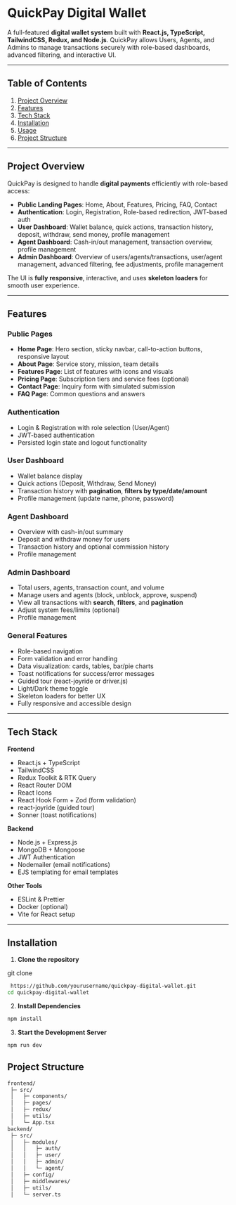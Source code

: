 # QuickPay Digital Wallet

A full-featured **digital wallet system** built with **React.js, TypeScript, TailwindCSS, Redux, and Node.js**. QuickPay allows Users, Agents, and Admins to manage transactions securely with role-based dashboards, advanced filtering, and interactive UI.

---

## Table of Contents

1. [Project Overview](#project-overview)  
2. [Features](#features)  
3. [Tech Stack](#tech-stack)  
4. [Installation](#installation)  
5. [Usage](#usage)  
6. [Project Structure](#project-structure)  
 

---

## Project Overview

QuickPay is designed to handle **digital payments** efficiently with role-based access:

- **Public Landing Pages**: Home, About, Features, Pricing, FAQ, Contact  
- **Authentication**: Login, Registration, Role-based redirection, JWT-based auth  
- **User Dashboard**: Wallet balance, quick actions, transaction history, deposit, withdraw, send money, profile management  
- **Agent Dashboard**: Cash-in/out management, transaction overview, profile management  
- **Admin Dashboard**: Overview of users/agents/transactions, user/agent management, advanced filtering, fee adjustments, profile management  

The UI is **fully responsive**, interactive, and uses **skeleton loaders** for smooth user experience.

---

## Features

### Public Pages
- **Home Page**: Hero section, sticky navbar, call-to-action buttons, responsive layout  
- **About Page**: Service story, mission, team details  
- **Features Page**: List of features with icons and visuals  
- **Pricing Page**: Subscription tiers and service fees (optional)  
- **Contact Page**: Inquiry form with simulated submission  
- **FAQ Page**: Common questions and answers  

### Authentication
- Login & Registration with role selection (User/Agent)  
- JWT-based authentication  
- Persisted login state and logout functionality  

### User Dashboard
- Wallet balance display  
- Quick actions (Deposit, Withdraw, Send Money)  
- Transaction history with **pagination**, **filters by type/date/amount**  
- Profile management (update name, phone, password)  

### Agent Dashboard
- Overview with cash-in/out summary  
- Deposit and withdraw money for users  
- Transaction history and optional commission history  
- Profile management  

### Admin Dashboard
- Total users, agents, transaction count, and volume  
- Manage users and agents (block, unblock, approve, suspend)  
- View all transactions with **search**, **filters**, and **pagination**  
- Adjust system fees/limits (optional)  
- Profile management  

### General Features
- Role-based navigation  
- Form validation and error handling  
- Data visualization: cards, tables, bar/pie charts  
- Toast notifications for success/error messages  
- Guided tour (react-joyride or driver.js)  
- Light/Dark theme toggle  
- Skeleton loaders for better UX  
- Fully responsive and accessible design  

---

## Tech Stack

**Frontend**
- React.js + TypeScript  
- TailwindCSS  
- Redux Toolkit & RTK Query  
- React Router DOM  
- React Icons  
- React Hook Form + Zod (form validation)  
- react-joyride (guided tour)  
- Sonner (toast notifications)  

**Backend**
- Node.js + Express.js  
- MongoDB + Mongoose  
- JWT Authentication  
- Nodemailer (email notifications)  
- EJS templating for email templates  

**Other Tools**
- ESLint & Prettier  
- Docker (optional)  
- Vite for React setup  

---

## Installation

1. **Clone the repository**

git clone
```bash
 https://github.com/yourusername/quickpay-digital-wallet.git
cd quickpay-digital-wallet
```

2. **Install Dependencies**

```bash
npm install
```



3. **Start the Development Server**
```bash
npm run dev
```



## Project Structure

```bash
frontend/
 ├─ src/
 │   ├─ components/
 │   ├─ pages/
 │   ├─ redux/
 │   ├─ utils/
 │   └─ App.tsx
backend/
 ├─ src/
 │   ├─ modules/
 │   │   ├─ auth/
 │   │   ├─ user/
 │   │   ├─ admin/
 │   │   └─ agent/
 │   ├─ config/
 │   ├─ middlewares/
 │   ├─ utils/
 │   └─ server.ts

```